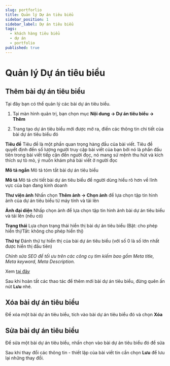 ```yaml
---
slug: portforlio
title: Quản lý Dự án tiêu biểu
sidebar_position: 1
sidebar_label: Dự án tiêu biểu
tags:
  - khách hàng tiêu biểu
  - dự án
  - portfolio
published: true
---
```

# Quản lý Dự án tiêu biểu

## Thêm bài dự án tiêu biểu

Tại đây bạn có thể quản lý các bài dự án tiêu biểu. 

1. Tại màn hình quản trị, bạn chọn mục **Nội dung -> Dự án tiêu biểu -> Thêm**

2. Trang tạo dự án tiêu biểu mới được mở ra, điền các thông tin chi tiết của bài dự án tiêu biểu đó

**Tiêu đề** Tiêu đề là một phần quan trọng hàng đầu của bài viết. Tiêu đề quyết định đến số lượng người truy cập bài viết của bạn bởi nó là phần đầu tiên trong bài viết tiếp cận đến người đọc, nó mang sứ mệnh thu hút và kích thích sự tò mò, ý muốn khám phá bài viết ở người đọc

**Mô tả ngắn** Mô tả tóm tắt bài dự án tiêu biểu

**Mô tả** Mô tả chi tiết bài dự án tiêu biểu để người dùng hiểu rõ hơn về lĩnh vực của bạn đang kinh doanh

**Thư viện ảnh** Nhấn chọn **Thêm ảnh -> Chọn ảnh** để lựa chọn tập tin hình ảnh của dự án tiêu biểu từ máy tính và tải lên

**Ảnh đại diện** Nhấp chọn ảnh để lựa chọn tập tin hình ảnh bài dự án tiêu biểu và tải lên (nếu có)

**Trạng thái** Lựa chọn trạng thái hiển thị bài dự án tiêu biểu (Bật: cho phép hiển thị/Tắt: không cho phép hiển thị)

**Thứ tự** Đánh thứ tự hiển thị của bài dự án tiêu biểu (với số 0 là số lớn nhất được hiển thị đầu tiên)

_Chỉnh sửa SEO để tối ưu trên các công cụ tìm kiếm bao gồm Meta title, Meta keyword, Meta Description._

Xem [tại đây](https://mkmate.osd.vn/docs/common/seo)

Sau khi hoàn tất các thao tác để thêm mới bài dự án tiêu biểu, đừng quên ấn nút **Lưu** nhé.

## Xóa bài dự án tiêu biểu

Để xóa một bài dự án tiêu biểu, tích vào bài dự án tiêu biểu đó và chọn **Xóa**

## Sửa bài dự án tiêu biểu

Để sửa một bài dự án tiêu biểu, nhấn chọn vào bài dự án tiêu biểu đó để sửa

Sau khi thay đổi các thông tin - thiết lập của bài viết tin cần chọn **Lưu** để lưu lại những thay đổi.

